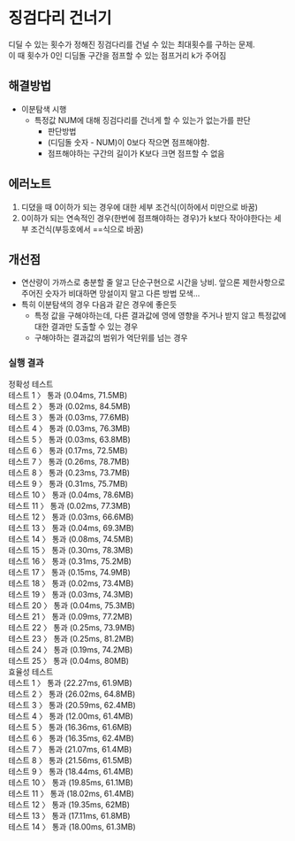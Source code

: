 # 징검다리 건너기
디딜 수 있는 횟수가 정해진 징검다리를 건널 수 있는 최대횟수를 구하는 문제.<br>
이 때 횟수가 0인 디딤돌 구간을 점프할 수 있는 점프거리 k가 주어짐

## 해결방법
- 이분탐색 시행
  - 특정값 NUM에 대해 징검다리를 건너게 할 수 있는가 없는가를 판단
    - 판단방법
    - (디딤돌 숫자 -  NUM)이 0보다 작으면 점프해야함.
    - 점프해야하는 구간의 길이가 K보다 크면 점프할 수 없음

## 에러노트
1. 디뎠을 때 0이하가 되는 경우에 대한 세부 조건식(이하에서 미만으로 바꿈)
2. 0이하가 되는 연속적인 경우(한번에 점프해야하는 경우)가 k보다 작아야한다는 세부 조건식(부등호에서 ==식으로 바꿈)


## 개선점
- 연산량이 가까스로 충분할 줄 알고 단순구현으로 시간을 낭비. 앞으론 제한사항으로 주어진 숫자가 비대하면 망설이지 말고 다른 방법 모색...
- 특히 이분탐색의 경우 다음과 같은 경우에 좋은듯
  - 특정 값을 구해야하는데, 다른 결과값에 영에 영향을 주거나 받지 않고 특정값에 대한 결과만 도출할 수 있는 경우
  - 구해야하는 결과값의 범위가 억단위를 넘는 경우

### 실행 결과
정확성  테스트<br>
테스트 1 〉	통과 (0.04ms, 71.5MB)<br>
테스트 2 〉	통과 (0.02ms, 84.5MB)<br>
테스트 3 〉	통과 (0.03ms, 77.6MB)<br>
테스트 4 〉	통과 (0.03ms, 76.3MB)<br>
테스트 5 〉	통과 (0.03ms, 63.8MB)<br>
테스트 6 〉	통과 (0.17ms, 72.5MB)<br>
테스트 7 〉	통과 (0.26ms, 78.7MB)<br>
테스트 8 〉	통과 (0.23ms, 73.7MB)<br>
테스트 9 〉	통과 (0.31ms, 75.7MB)<br>
테스트 10 〉	통과 (0.04ms, 78.6MB)<br>
테스트 11 〉	통과 (0.02ms, 77.3MB)<br>
테스트 12 〉	통과 (0.03ms, 66.6MB)<br>
테스트 13 〉	통과 (0.04ms, 69.3MB)<br>
테스트 14 〉	통과 (0.08ms, 74.5MB)<br>
테스트 15 〉	통과 (0.30ms, 78.3MB)<br>
테스트 16 〉	통과 (0.31ms, 75.2MB)<br>
테스트 17 〉	통과 (0.15ms, 74.9MB)<br>
테스트 18 〉	통과 (0.02ms, 73.4MB)<br>
테스트 19 〉	통과 (0.03ms, 74.3MB)<br>
테스트 20 〉	통과 (0.04ms, 75.3MB)<br>
테스트 21 〉	통과 (0.09ms, 77.2MB)<br>
테스트 22 〉	통과 (0.25ms, 73.9MB)<br>
테스트 23 〉	통과 (0.25ms, 81.2MB)<br>
테스트 24 〉	통과 (0.19ms, 74.2MB)<br>
테스트 25 〉	통과 (0.04ms, 80MB)<br>
효율성  테스트<br>
테스트 1 〉	통과 (22.27ms, 61.9MB)<br>
테스트 2 〉	통과 (26.02ms, 64.8MB)<br>
테스트 3 〉	통과 (20.59ms, 62.4MB)<br>
테스트 4 〉	통과 (12.00ms, 61.4MB)<br>
테스트 5 〉	통과 (16.36ms, 61.6MB)<br>
테스트 6 〉	통과 (16.35ms, 62.4MB)<br>
테스트 7 〉	통과 (21.07ms, 61.4MB)<br>
테스트 8 〉	통과 (21.56ms, 61.5MB)<br>
테스트 9 〉	통과 (18.44ms, 61.4MB)<br>
테스트 10 〉	통과 (19.85ms, 61.1MB)<br>
테스트 11 〉	통과 (18.02ms, 61.4MB)<br>
테스트 12 〉	통과 (19.35ms, 62MB)<br>
테스트 13 〉	통과 (17.11ms, 61.8MB)<br>
테스트 14 〉	통과 (18.00ms, 61.3MB)<br>
